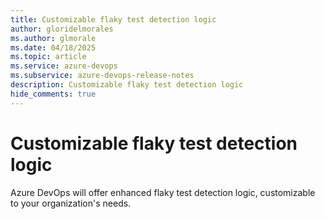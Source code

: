 ```yaml
---
title: Customizable flaky test detection logic
author: gloridelmorales
ms.author: glmorale
ms.date: 04/18/2025
ms.topic: article
ms.service: azure-devops
ms.subservice: azure-devops-release-notes
description: Customizable flaky test detection logic
hide_comments: true
---
```


# Customizable flaky test detection logic

Azure DevOps will offer enhanced flaky test detection logic, customizable to your organization's needs. 